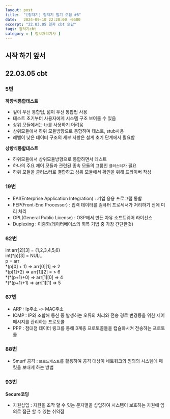 ```yaml
---
layout: post
title:  "[정처기] 정처기 필기 오답 #6"
date:   2024-09-10 22:20:00 -0500
excerpt: "22.03.05 일자 cbt 오답"
tags: 정처기cbt
category : [ 정보처리기사 ]
---
```


## 시작 하기 앞서


## 22.03.05 cbt

### 5번

**하향식통합테스트**  
+ 깊이 우선 통합법, 넓이 우선 통합법 사용
+ 테스트 초기부터 사용자에게 시스템 구조 보여줄 수 있음
+ 상위 모듈에서는 tc를 사용하기 어려움
+ 상위모듈에서 하위 모듈방향으로 통합하며 테스트, stub사용
+ 레벨이 낮은 데이터 구조의 세부 사항은 설계 초기 단계에서 필요함


**상향식통합테스트**  
+ 하위모듈에서 상위모듈방향으로 통합하면서 테스트
+ 하나의 주요 제어 모듈과 관련된 종속 모듈의 그룹인 `클러스터`가 필요
+ 하위 모듈을 클러스터로 결합하고 상위 모듈에서 확인을 위해 드라이버 작성

### 19번

+ EAI(Enterprise Application Integration) : 기업 응용 프로그램 통합
+ FEP(Front-End Processor) : 입력 데이터를 컴퓨터 프로세서가 처리하기 전에 미리 처리
+ GPL(General Public License) : OSP에서 만든 자유 소프트웨어 라이선스
+ Duplexing : 이중화(데이터베이스의 회복 기법 중 가장 간단한것)

### 62번

int arr[2][3] = {1,2,3,4,5,6}  
int(*p)[3] = NULL  
p = arr  
\*(p[0] + 1) => arr[0][1] => 2  
\*(p[1]+2) => arr[1][2] = > 6  
\*(\*(p+1)+0) => arr[1][0] => 4  
\*(\*(p+1)+1) => arr[1][1] => 5   

### 67번

+ ARP : Ip주소 -> MAC주소
+ ICMP : IP와 조합해 통신 중 발생하는 오류의 처리와 전송 경로 변경등을 위한 제어 메시지를 관리하는 프로토콜
+ PPP : 점대점 데이터 링크를 통해 3계층 프로토콜들을 캡슐화시켜 전송하는 프로토콜

### 88번

+ Smurf 공격 : `브로드캐스트`를 활용하여 공격 대상이 네트워크의 임의의 시스템에 패킷을 보내게 하는 방법

### 93번

**Secure코딩**  
+ 자원삽입 : 자원을 조작 할 수 잇는 문자열을 삽입하여 시스템이 보호하는 자원에 임의로 접근 할 수 있는 취약점